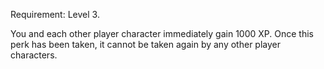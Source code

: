 Requirement: Level 3. 

You and each other player character immediately gain 1000 XP. Once this perk has been taken, it cannot be taken again by any other player characters.